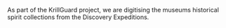 As part of the KrillGuard project, we are digitising the museums historical spirit collections from the Discovery Expeditions.
